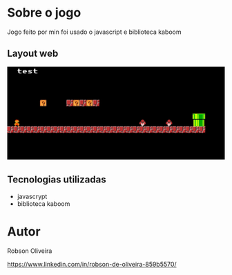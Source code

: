 # Sobre o jogo

Jogo feito por min foi usado o javascript e biblioteca kaboom 



## Layout web
![Web 1](https://github.com/robson3222/kaboomjogomario/blob/main/telainicial.png)



## Tecnologias utilizadas

- javascrypt
- biblioteca kaboom







# Autor

Robson Oliveira

https://www.linkedin.com/in/robson-de-oliveira-859b5570/

